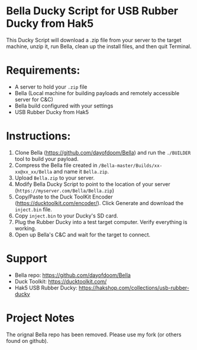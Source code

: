 # Bella Ducky Script for USB Rubber Ducky from Hak5
This Ducky Script will download a .zip file from your server to the target machine, unzip it, run Bella, clean up the install files, and then quit Terminal.

# Requirements:
- A server to hold your `.zip` file
- Bella (Local machine for building payloads and remotely accessible server for C&C)
- Bella build configured with your settings
- USB Rubber Ducky from Hak5

# Instructions:
1. Clone Bella (https://github.com/dayofdoom/Bella) and run the `./BUILDER` tool to build your payload.
2. Compress the Bella file created in `/Bella-master/Builds/xx-xx@xx_xx/Bella` and name it `Bella.zip`.
3. Upload `Bella.zip` to your server.
4. Modify Bella Ducky Script to point to the location of your server (`https://myserver.com/Bella/Bella.zip`)
5. Copy/Paste to the Duck ToolKit Encoder (https://ducktoolkit.com/encoder/). Click Generate and download the `inject.bin` file.
6. Copy `inject.bin` to your Ducky's SD card.
7. Plug the Rubber Ducky into a test target computer. Verify everything is working.
8. Open up Bella's C&C and wait for the target to connect.

# Support
- Bella repo: https://github.com/dayofdoom/Bella
- Duck Toolkit: https://ducktoolkit.com/
- Hak5 USB Rubber Ducky: https://hakshop.com/collections/usb-rubber-ducky

# Project Notes
The orignal Bella repo has been removed. Please use my fork (or others found on github).
